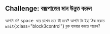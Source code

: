 ## Challenge: বজ্রপাতের মান উন্নত করুন

আপনি যদি <kbd> space </kbd> ধরে রাখেন তবে কী হবে? আপনি কি ইহা ঠিক করতে `wait`{:class="block3control"} ব্লক ব্যবহার করতে পারেন?